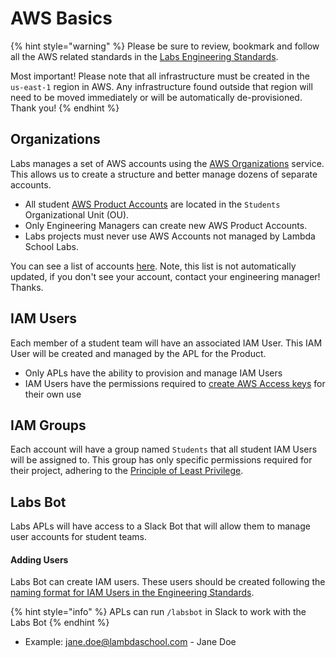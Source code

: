 # AWS Basics

{% hint style="warning" %}
Please be sure to review, bookmark and follow all the AWS related standards in the [Labs Engineering Standards](https://docs.labs.lambdaschool.com/standards/infrastructure/aws).

Most important! Please note that all infrastructure must be created in the `us-east-1` region in AWS. Any infrastructure found outside that region will need to be moved immediately or will be automatically de-provisioned. Thank you!
{% endhint %}

## Organizations

Labs manages a set of AWS accounts using the [AWS Organizations](https://aws.amazon.com/organizations/) service. This allows us to create a structure and better manage dozens of separate accounts.

* All student [AWS Product Accounts](../../) are located in the `Students` Organizational Unit \(OU\).
* Only Engineering Managers can create new AWS Product Accounts.
* Labs projects must never use AWS Accounts not managed by Lambda School Labs.

You can see a list of accounts [here](https://airtable.com/shrQHnZkU56jOLZe1/tbliohq0z8d3PQj4g). Note, this list is not automatically updated, if you don't see your account, contact your engineering manager! Thanks.

## IAM Users

Each member of a student team will have an associated IAM User. This IAM User will be created and managed by the APL for the Product.

* Only APLs have the ability to provision and manage IAM Users
* IAM Users have the permissions required to [create AWS Access keys](https://docs.aws.amazon.com/IAM/latest/UserGuide/id_credentials_access-keys.html#Using_CreateAccessKey) for their own use

## IAM Groups

Each account will have a group named `Students` that all student IAM Users will be assigned to. This group has only specific permissions required for their project, adhering to the [Principle of Least Privilege](https://en.wikipedia.org/wiki/Principle_of_least_privilege).

## Labs Bot

Labs APLs will have access to a Slack Bot that will allow them to manage user accounts for student teams.

#### Adding Users

Labs Bot can create IAM users. These users should be created following the [naming format for IAM Users in the Engineering Standards](https://docs.labs.lambdaschool.com/standards/infrastructure/aws#aw-200-resource-naming).

{% hint style="info" %}
APLs can run `/labsbot` in Slack to work with the Labs Bot
{% endhint %}

* Example: jane.doe@lambdaschool.com - Jane Doe

